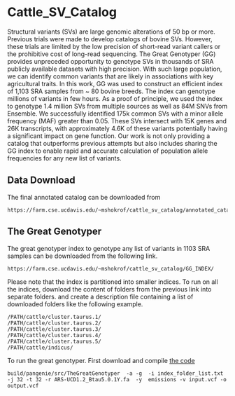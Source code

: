 # Cattle_SV_Catalog
Structural variants (SVs) are large genomic alterations of 50 bp or more. Previous trials were made to develop catalogs of bovine SVs. However, these trials are limited by the low precision of short-read variant callers or the prohibitive cost of long-read sequencing. The Great Genotyper (GG) provides unpreceded opportunity to genotype SVs in thousands of SRA publicly available datasets with high precision. With such large population, we can identify common variants that are likely in associations with key agricultural traits.
          In this work, GG was used to construct an efficient index of 1,103 SRA samples from ~ 80 bovine breeds. The index can genotype millions of variants in few hours. As a proof of principle, we used the index to genotype 1.4 million SVs from multiple sources as well as 84M SNVs from Ensemble. We successfully identified 175k common SVs with a minor allele frequency (MAF) greater than 0.05. These SVs intersect with 15K genes and 26K transcripts, with approximately 4.6K of these variants potentially having a significant impact on gene function.  Our work is not only providing a catalog that outperforms previous attempts but also includes sharing the GG index to enable rapid and accurate calculation of population allele frequencies for any new list of variants.  


## Data Download
The final annotated catalog can be downloaded from 
```
https://farm.cse.ucdavis.edu/~mshokrof/cattle_sv_catalog/annotated_catalog.vcf.gz
```


## The Great Genotyper
The great genotyper index to genotype any list of variants in 1103 SRA samples can be downloaded from the following link. 
```
https://farm.cse.ucdavis.edu/~mshokrof/cattle_sv_catalog/GG_INDEX/
```

Please note that the index is partitioned into smaller indices. To run on all the indices, download the content of folders from the previous link into separate folders. and create a description file containing a list of downloaded folders like the following example.

```
/PATH/cattle/cluster.taurus.1/
/PATH/cattle/cluster.taurus.2/
/PATH/cattle/cluster.taurus.3/
/PATH/cattle/cluster.taurus.4/
/PATH/cattle/cluster.taurus.5/
/PATH/cattle/indicus/
```

To run the great genotyper. First download and compile [the code](https://github.com/dib-lab/TheGreatGenotyper)

```
build/pangenie/src/TheGreatGenotyper  -a -g  -i index_folder_list.txt  -j 32 -t 32 -r ARS-UCD1.2_Btau5.0.1Y.fa  -y  emissions -v input.vcf -o output.vcf
```

